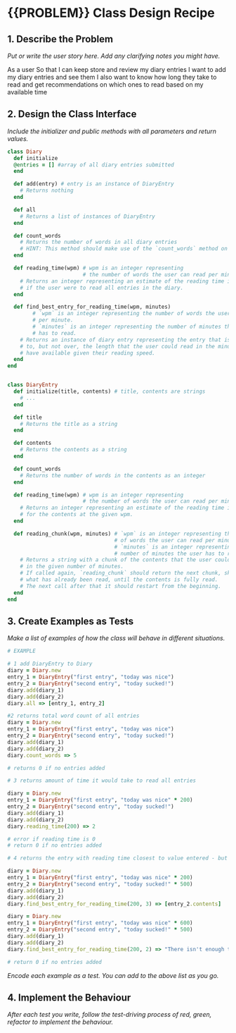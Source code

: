 # {{PROBLEM}} Class Design Recipe

## 1. Describe the Problem

_Put or write the user story here. Add any clarifying notes you might have._

As a user
So that I can keep store and review my diary entries
I want to add my diary entries and see them
I also want to know how long they take to read and get recommendations on which ones to read based on my available time

## 2. Design the Class Interface

_Include the initializer and public methods with all parameters and return values._

```ruby
class Diary
  def initialize
  @entries = [] #array of all diary entries submitted
  end

  def add(entry) # entry is an instance of DiaryEntry
    # Returns nothing
  end

  def all
    # Returns a list of instances of DiaryEntry
  end

  def count_words
    # Returns the number of words in all diary entries
    # HINT: This method should make use of the `count_words` method on DiaryEntry.
  end

  def reading_time(wpm) # wpm is an integer representing
                        # the number of words the user can read per minute
    # Returns an integer representing an estimate of the reading time in minutes
    # if the user were to read all entries in the diary.
  end

  def find_best_entry_for_reading_time(wpm, minutes)
        # `wpm` is an integer representing the number of words the user can read
        # per minute.
        # `minutes` is an integer representing the number of minutes the user
        # has to read.
    # Returns an instance of diary entry representing the entry that is closest 
    # to, but not over, the length that the user could read in the minutes they
    # have available given their reading speed.
  end
end


class DiaryEntry
  def initialize(title, contents) # title, contents are strings
    # ...
  end

  def title
    # Returns the title as a string
  end

  def contents
    # Returns the contents as a string
  end

  def count_words
    # Returns the number of words in the contents as an integer
  end

  def reading_time(wpm) # wpm is an integer representing
                        # the number of words the user can read per minute
    # Returns an integer representing an estimate of the reading time in minutes
    # for the contents at the given wpm.
  end

  def reading_chunk(wpm, minutes) # `wpm` is an integer representing the number
                                  # of words the user can read per minute
                                  # `minutes` is an integer representing the
                                  # number of minutes the user has to read
    # Returns a string with a chunk of the contents that the user could read
    # in the given number of minutes.
    # If called again, `reading_chunk` should return the next chunk, skipping
    # what has already been read, until the contents is fully read.
    # The next call after that it should restart from the beginning.
  end
end


```

## 3. Create Examples as Tests

_Make a list of examples of how the class will behave in different situations._

```ruby
# EXAMPLE

# 1 add DiaryEntry to Diary
diary = Diary.new
entry_1 = DiaryEntry("first entry", "today was nice")
entry_2 = DiaryEntry("second entry", "today sucked!")
diary.add(diary_1)
diary.add(diary_2)
diary.all => [entry_1, entry_2]

#2 returns total word count of all entries
diary = Diary.new
entry_1 = DiaryEntry("first entry", "today was nice")
entry_2 = DiaryEntry("second entry", "today sucked!")
diary.add(diary_1)
diary.add(diary_2)
diary.count_words => 5

# returns 0 if no entries added

# 3 returns amount of time it would take to read all entries

diary = Diary.new
entry_1 = DiaryEntry("first entry", "today was nice" * 200)
entry_2 = DiaryEntry("second entry", "today sucked!")
diary.add(diary_1)
diary.add(diary_2)
diary.reading_time(200) => 2

# error if reading time is 0 
# return 0 if no entries added

# 4 returns the entry with reading time closest to value entered - but not over

diary = Diary.new
entry_1 = DiaryEntry("first entry", "today was nice" * 200)
entry_2 = DiaryEntry("second entry", "today sucked!" * 500)
diary.add(diary_1)
diary.add(diary_2)
diary.find_best_entry_for_reading_time(200, 3) => [entry_2.contents]

diary = Diary.new
entry_1 = DiaryEntry("first entry", "today was nice" * 600)
entry_2 = DiaryEntry("second entry", "today sucked!" * 500)
diary.add(diary_1)
diary.add(diary_2)
diary.find_best_entry_for_reading_time(200, 2) => "There isn't enough time to read any of your entries"

# return 0 if no entries added

```


_Encode each example as a test. You can add to the above list as you go._

## 4. Implement the Behaviour

_After each test you write, follow the test-driving process of red, green, refactor to implement the behaviour._

